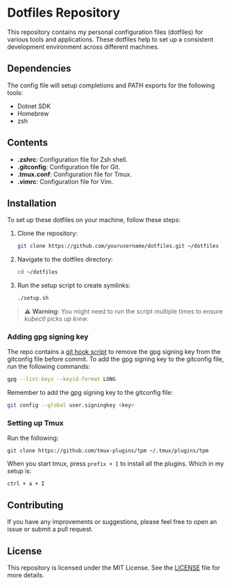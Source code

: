 # Dotfiles Repository

This repository contains my personal configuration files (dotfiles) for various tools and applications. These dotfiles help to set up a consistent development environment across different machines.

## Dependencies

The config file will setup completions and PATH exports for the following tools:

- Dotnet SDK
- Homebrew
- zsh

## Contents

- **.zshrc**: Configuration file for Zsh shell.
- **.gitconfig**: Configuration file for Git.
- **.tmux.conf**: Configuration file for Tmux.
- **.vimrc**: Configuration file for Vim.

## Installation

To set up these dotfiles on your machine, follow these steps:

1. Clone the repository:
   ```sh
   git clone https://github.com/yourusername/dotfiles.git ~/dotfiles
   ```

2. Navigate to the dotfiles directory:
   ```sh
   cd ~/dotfiles
   ```

3. Run the setup script to create symlinks:
   ```sh
   ./setup.sh
   ```

> ⚠️ **Warning:** You might need to run the script multiple times to ensure _kubectl_ picks up _krew_.

### Adding gpg signing key

The repo contains a [git hook script](./.gitattributes) to remove the gpg signing key from the gitconfig file before commit. To add the gpg signing key to the gitconfig file, run the following commands:

```sh
gpg --list-keys --keyid-format LONG
```

Remember to add the gpg signing key to the gitconfig file:

```sh
git config --global user.signingkey <key>
```

### Setting up Tmux

Run the following:

```
git clone https://github.com/tmux-plugins/tpm ~/.tmux/plugins/tpm 
```

When you start tmux, press ```prefix + I``` to install all the plugins. Which in my setup is:

```
ctrl + a + I
```

## Contributing

If you have any improvements or suggestions, please feel free to open an issue or submit a pull request.

## License

This repository is licensed under the MIT License. See the [LICENSE](LICENSE) file for more details.
